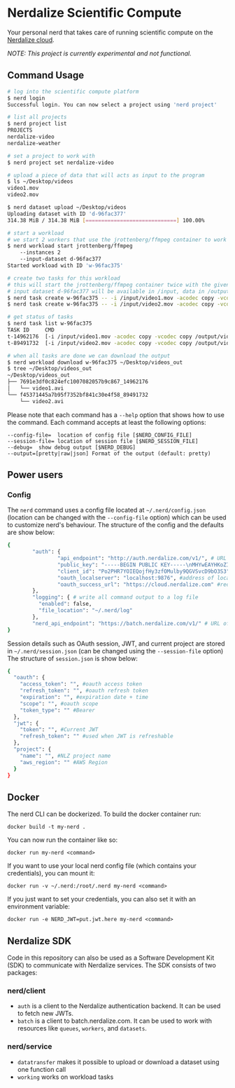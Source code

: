# Nerdalize Scientific Compute
Your personal nerd that takes care of running scientific compute on the [Nerdalize cloud](https://www.nerdalize.com/).

_NOTE: This project is currently experimental and not functional._

## Command Usage

```bash
# log into the scientific compute platform
$ nerd login
Successful login. You can now select a project using 'nerd project'

# list all projects
$ nerd project list
PROJECTS
nerdalize-video
nerdalize-weather

# set a project to work with
$ nerd project set nerdalize-video

# upload a piece of data that will acts as input to the program
$ ls ~/Desktop/videos
video1.mov
video2.mov

$ nerd dataset upload ~/Desktop/videos
Uploading dataset with ID 'd-96fac377'
314.38 MiB / 314.38 MiB [=============================] 100.00%

# start a workload
# we start 2 workers that use the jrottenberg/ffmpeg container to work on the input dataset
$ nerd workload start jrottenberg/ffmpeg
    --instances 2
    --input-dataset d-96fac377
Started workload with ID 'w-96fac375'

# create two tasks for this workload
# this will start the jrottenberg/ffmpeg container twice with the given arguments
# input dataset d-96fac377 will be available in /input, data in /output will be uploaded when the task has successfully executed
$ nerd task create w-96fac375 -- -i /input/video1.mov -acodec copy -vcodec copy /output/video1.avi
$ nerd task create w-96fac375 -- -i /input/video2.mov -acodec copy -vcodec copy /output/video2.avi

# get status of tasks
$ nerd task list w-96fac375
TASK ID     CMD                                                                 OUTPUT ID   STATUS    CREATED
t-14962176  [-i /input/video1.mov -acodec copy -vcodec copy /output/video1.avi] video1.avi  SUCCESS   1 minute ago
t-89491732  [-i /input/video2.mov -acodec copy -vcodec copy /output/video2.avi]             PENDING   1 minute ago

# when all tasks are done we can download the output
$ nerd workload download w-96fac375 ~/Desktop/videos_out
$ tree ~/Desktop/videos_out
~/Desktop/videos_out
├── 7691e3df0c824efc1007082057b9c867_14962176
│   └── video1.avi
└── f45371445a7b95f7352bf841c30e4f58_89491732
    └── video2.avi

```

Please note that each command has a `--help` option that shows how to use the command.
Each command accepts at least the following options:
```
--config-file=  location of config file [$NERD_CONFIG_FILE]
--session-file= location of session file [$NERD_SESSION_FILE]
--debug=  show debug output [$NERD_DEBUG]
--output=[pretty|raw|json] Format of the output (default: pretty)
```

## Power users

### Config

The `nerd` command uses a config file located at `~/.nerd/config.json` (location can be changed with the `--config-file` option) which can be used to customize nerd's behaviour.
The structure of the config and the defaults are show below:
```bash
{
        "auth": {
                "api_endpoint": "http://auth.nerdalize.com/v1/", # URL of authentication server
                "public_key": "-----BEGIN PUBLIC KEY-----\nMHYwEAYHKoZIzj0CAQYFK4EEACIDYgAEBthEmchVCtA3ZPXqiCXdj+7/ZFuhxRgx\ngrTxIHK+b0vEqKqA3O++ggD1GgjqtTfNLGUjLCE3KxyIN78TsK+HU4VVexTjlWXy\nWPtidD68xGD0JVPU1cSfu8iP0XzwgttG\n-----END PUBLIC KEY-----\n", # Public key used to verify JWT signature
                "client_id": "Po2PHR7YOIEQojfHy3zfOMulby9QGVSvcD9bO3S3", #OAuth client ID
                "oauth_localserver": "localhost:9876", #address of local oauth server
                "oauth_success_url": "https://cloud.nerdalize.com" #redirect URL after successful login
        },
        "logging": { # write all command output to a log file
          "enabled": false,
          "file_location": "~/.nerd/log"
        },
        "nerd_api_endpoint": "https://batch.nerdalize.com/v1/" # URL of nerdalize API (NCE)
}
```

Session details such as OAuth session, JWT, and current project are stored in `~/.nerd/session.json` (can be changed using the `--session-file` option)
The structure of `session.json` is show below:
```bash
{
  "oauth": {
  	"access_token": "", #oauth access token
  	"refresh_token": "", #oauth refresh token
  	"expiration": "", #expiration date + time
  	"scope": "", #oauth scope
  	"token_type": "" #Bearer
  },
  "jwt": {
    "token": "", #Current JWT
    "refresh_token": "" #used when JWT is refreshable
  },
  "project": {
    "name": "", #NLZ project name
    "aws_region": "" #AWS Region
  }
}
```

## Docker

The nerd CLI can be dockerized. To build the docker container run:

```docker build -t my-nerd .```

You can now run the container like so:

```docker run my-nerd <command>```

If you want to use your local nerd config file (which contains your credentials), you can mount it:

```docker run -v ~/.nerd:/root/.nerd my-nerd <command>```

If you just want to set your credentials, you can also set it with an environment variable:

```docker run -e NERD_JWT=put.jwt.here my-nerd <command>```

## Nerdalize SDK

Code in this repository can also be used as a Software Development Kit (SDK) to communicate with Nerdalize services. The SDK consists of two packages:

### nerd/client

* `auth` is a client to the Nerdalize authentication backend. It can be used to fetch new JWTs.
* `batch` is a client to batch.nerdalize.com. It can be used to work with resources like `queues`, `workers`, and `datasets`.

### nerd/service

* `datatransfer` makes it possible to upload or download a dataset using one function call
* `working` works on workload tasks
